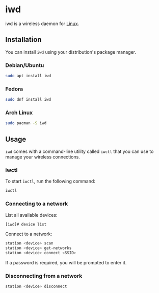 # iwd

iwd is a wireless daemon for [Linux](/Wiki/linux).

## Installation

You can install `iwd` using your distribution's package manager. 

### Debian/Ubuntu

```bash
sudo apt install iwd
```

### Fedora

```bash
sudo dnf install iwd
```

### Arch Linux

```bash
sudo pacman -S iwd
```

## Usage

`iwd` comes with a command-line utility called `iwctl` that you can use to manage your wireless connections.

### iwctl 

To start `iwctl`, run the following command:

```bash
iwctl
```

### Connecting to a network

List all available devices:

```bash
[iwd]# device list
```

Connect to a network:

```bash
station <device> scan
station <device> get-networks
station <device> connect <SSID>
```

If a password is required, you will be prompted to enter it.


### Disconnecting from a network

```bash
station <device> disconnect
```
